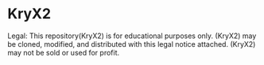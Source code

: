 # KryX2
Legal:
This repository(KryX2) is for educational purposes only. (KryX2) may be cloned, modified, and distributed with this legal notice attached. (KryX2) may not be sold or used for profit.
